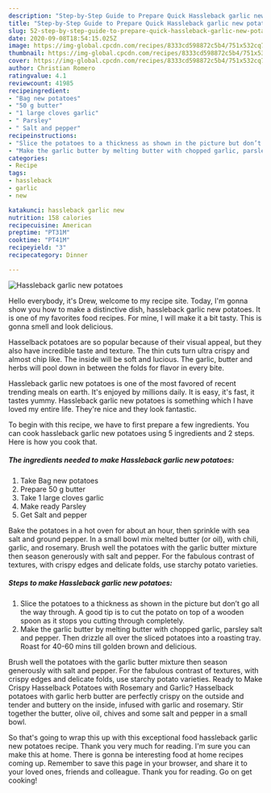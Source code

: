```yaml
---
description: "Step-by-Step Guide to Prepare Quick Hassleback garlic new potatoes"
title: "Step-by-Step Guide to Prepare Quick Hassleback garlic new potatoes"
slug: 52-step-by-step-guide-to-prepare-quick-hassleback-garlic-new-potatoes
date: 2020-09-08T18:54:15.025Z
image: https://img-global.cpcdn.com/recipes/8333cd598872c5b4/751x532cq70/hassleback-garlic-new-potatoes-recipe-main-photo.jpg
thumbnail: https://img-global.cpcdn.com/recipes/8333cd598872c5b4/751x532cq70/hassleback-garlic-new-potatoes-recipe-main-photo.jpg
cover: https://img-global.cpcdn.com/recipes/8333cd598872c5b4/751x532cq70/hassleback-garlic-new-potatoes-recipe-main-photo.jpg
author: Christian Romero
ratingvalue: 4.1
reviewcount: 41985
recipeingredient:
- "Bag new potatoes"
- "50 g butter"
- "1 large cloves garlic"
- " Parsley"
- " Salt and pepper"
recipeinstructions:
- "Slice the potatoes to a thickness as shown in the picture but don’t go all the way through. A good tip is to cut the potato on top of a wooden spoon as it stops you cutting through completely."
- "Make the garlic butter by melting butter with chopped garlic, parsley salt and pepper. Then drizzle all over the sliced potatoes into a roasting tray. Roast for 40-60 mins till golden brown and delicious."
categories:
- Recipe
tags:
- hassleback
- garlic
- new

katakunci: hassleback garlic new 
nutrition: 158 calories
recipecuisine: American
preptime: "PT31M"
cooktime: "PT41M"
recipeyield: "3"
recipecategory: Dinner

---
```



![Hassleback garlic new potatoes](https://img-global.cpcdn.com/recipes/8333cd598872c5b4/751x532cq70/hassleback-garlic-new-potatoes-recipe-main-photo.jpg)

Hello everybody, it's Drew, welcome to my recipe site. Today, I'm gonna show you how to make a distinctive dish, hassleback garlic new potatoes. It is one of my favorites food recipes. For mine, I will make it a bit tasty. This is gonna smell and look delicious.

Hasselback potatoes are so popular because of their visual appeal, but they also have incredible taste and texture. The thin cuts turn ultra crispy and almost chip like. The inside will be soft and lucious. The garlic, butter and herbs will pool down in between the folds for flavor in every bite.

Hassleback garlic new potatoes is one of the most favored of recent trending meals on earth. It's enjoyed by millions daily. It is easy, it's fast, it tastes yummy. Hassleback garlic new potatoes is something which I have loved my entire life. They're nice and they look fantastic.


To begin with this recipe, we have to first prepare a few ingredients. You can cook hassleback garlic new potatoes using 5 ingredients and 2 steps. Here is how you cook that.

<!--inarticleads1-->

##### The ingredients needed to make Hassleback garlic new potatoes:

1. Take Bag new potatoes
1. Prepare 50 g butter
1. Take 1 large cloves garlic
1. Make ready  Parsley
1. Get  Salt and pepper


Bake the potatoes in a hot oven for about an hour, then sprinkle with sea salt and ground pepper. In a small bowl mix melted butter (or oil), with chili, garlic, and rosemary. Brush well the potatoes with the garlic butter mixture then season generously with salt and pepper. For the fabulous contrast of textures, with crispy edges and delicate folds, use starchy potato varieties. 

<!--inarticleads2-->

##### Steps to make Hassleback garlic new potatoes:

1. Slice the potatoes to a thickness as shown in the picture but don’t go all the way through. A good tip is to cut the potato on top of a wooden spoon as it stops you cutting through completely.
1. Make the garlic butter by melting butter with chopped garlic, parsley salt and pepper. Then drizzle all over the sliced potatoes into a roasting tray. Roast for 40-60 mins till golden brown and delicious.


Brush well the potatoes with the garlic butter mixture then season generously with salt and pepper. For the fabulous contrast of textures, with crispy edges and delicate folds, use starchy potato varieties. Ready to Make Crispy Hasselback Potatoes with Rosemary and Garlic? Hasselback potatoes with garlic herb butter are perfectly crispy on the outside and tender and buttery on the inside, infused with garlic and rosemary. Stir together the butter, olive oil, chives and some salt and pepper in a small bowl. 

So that's going to wrap this up with this exceptional food hassleback garlic new potatoes recipe. Thank you very much for reading. I'm sure you can make this at home. There is gonna be interesting food at home recipes coming up. Remember to save this page in your browser, and share it to your loved ones, friends and colleague. Thank you for reading. Go on get cooking!

